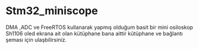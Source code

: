 # Stm32_miniscope
DMA ,ADC ve FreeRTOS kullanarak yapmış olduğum basit bir mini osiloskop
Sh1106 oled ekrana ait olan kütüphane bana aittir kütüphane ve bağlantı şeması için ulaşbilirsiniz.
